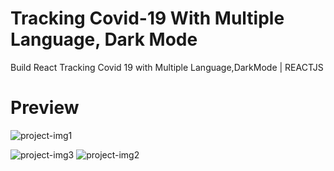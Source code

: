 # Tracking Covid-19 With Multiple Language, Dark Mode

Build React Tracking Covid 19 with Multiple Language,DarkMode | REACTJS


# Preview
![project-img1](https://user-images.githubusercontent.com/86564838/125264824-69534e00-e32e-11eb-8a7a-94de481cdca8.jpg)

![project-img3](https://user-images.githubusercontent.com/86564838/125265872-758bdb00-e32f-11eb-888a-00652a508406.jpg)
![project-img2](https://user-images.githubusercontent.com/86564838/125266356-f519aa00-e32f-11eb-8380-37061bb13f90.jpg)
